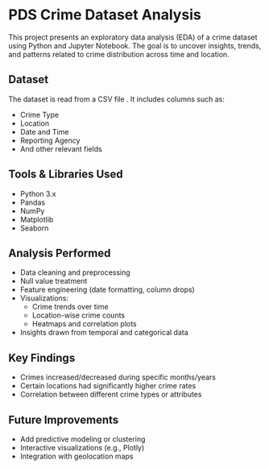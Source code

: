 # PDS Crime Dataset Analysis 

This project presents an exploratory data analysis (EDA) of a crime dataset using Python and Jupyter Notebook. The goal is to uncover insights, trends, and patterns related to crime distribution across time and location.

##  Dataset

The dataset is read from a CSV file . It includes columns such as:
- Crime Type
- Location
- Date and Time
- Reporting Agency
- And other relevant fields

##  Tools & Libraries Used

- Python 3.x
- Pandas
- NumPy
- Matplotlib
- Seaborn

##  Analysis Performed

- Data cleaning and preprocessing
- Null value treatment
- Feature engineering (date formatting, column drops)
- Visualizations:
  - Crime trends over time
  - Location-wise crime counts
  - Heatmaps and correlation plots
- Insights drawn from temporal and categorical data

##  Key Findings

- Crimes increased/decreased during specific months/years
- Certain locations had significantly higher crime rates
- Correlation between different crime types or attributes

## Future Improvements

- Add predictive modeling or clustering
- Interactive visualizations (e.g., Plotly)
- Integration with geolocation maps
